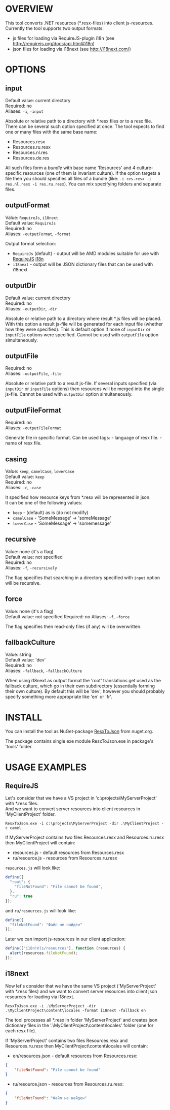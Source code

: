 # OVERVIEW

This tool converts .NET resources (*.resx-files) into client js-resources.
Currently the tool supports two output formats:
* js files for loading via RequireJS-plugin i18n (see http://requirejs.org/docs/api.html#i18n)
* json files for loading via i18next (see http://i18next.com/)


# OPTIONS

## input
Default value: current directory  
Required: no  
Aliases: `-i`, `-input`  
  
Absolute or relative path to a directory with *.resx files or to a resx file.
There can be several such option specified at once.
The tool expects to find one or many files with the same base name:
* Resources.resx  
* Resources.ru.resx  
* Resources.nl.res
* Resources.de.res

All such files form a _bundle_ with base name 'Resources' and 4 culture-specific resources (one of them is invariant culture).
If the option targets a file then you should specifies all files of a bundle (like: `-i res.resx -i res.nl.resx -i res.ru.resx`). You can mix specifying folders and separate files.

## outputFormat
Value: `RequireJs`, `i18next`  
Default value: `RequireJs`  
Required: no  
Aliases: `-outputFormat`, `-format`  

Output format selection:
* `RequireJs` (default) - output will be AMD modules suitable for use with [RequireJS](http://requirejs.org/) [i18n](http://requirejs.org/docs/api.html#i18n)  
* `i18next` - output will be JSON dictionary files that can be used with i18next


## outputDir
Default value: current directory  
Required: no  
Aliases: `-outputDir`, `-dir`  
  
Absolute or relative path to a directory where result *.js files will be placed. 
With this option a result js-file will be generated for each input file (whether how they were specified).
This is default option if none of `inputDir` or `inputFile` options were specified.
Cannot be used with `outputFile` option simultaneously.


## outputFile
Required: no  
Aliases: `-outputFile`, `-file`

Absolute or relative path to a result js-file. If several inputs specified (via `inputDir` or `inputFile` options)
then resources will be merged into the single js-file. 
Cannot be used with `outputDir` option simultaneously.

## outputFileFormat
Required: no  
Aliases: `-outputFileFormat`

Generate file in specific format.
Can be used tags:
<language> - language of resx file.
<resxFileName> - name of resx file.

## casing
Value: `keep`, `camelCase`, `lowerCase`  
Default value: `keep`  
Required: no  
Aliases: `-c`, `-case`  
  
It specified how resource keys from *.resx will be represented in json.  
It can be one of the following values:  
* `keep` - (default) as is (do not modify)
* `camelCase` - 'SomeMessage' -> 'someMessage'
* `lowerCase` - 'SomeMessage' -> 'somemessage'


## recursive
Value: none (it's a flag)  
Default value: not specified  
Required: no  
Aliases: `-f`, `-recursively`  

The flag specifies that searching in a directory specified with `input` option will be recursive.


## force
Value: none (it's a flag)  
Default value: not specified
Required: no
Aliases: `-f`, `-force`

The flag specifies then read-only files (if any) will be overwritten.


## fallbackCulture
Value: string  
Default value: 'dev'  
Required: no  
Aliases: `-fallback`, `-fallbackCulture`  

When using i18next as output format the 'root' translations get used as the fallback culture, which go in their own subdirectory (essentially forming their own culture). By default this will be 'dev', however you should probably specify something more appropriate like 'en' or 'fr'.


# INSTALL

You can install the tool as NuGet-package [ResxToJson](https://www.nuget.org/packages/ResxToJson) from nuget.org.

The package contains single exe module ResxToJson.exe in package's 'tools' folder.


# USAGE EXAMPLES
## RequireJS
Let's consider that we have a VS project in 'c:\projects\MyServerProject' with *.resx files.  
And we want to convert server resources into client resources in 'MyClientProject' folder.

```
ResxToJson.exe -i c:\projects\MyServerProject -dir .\MyClientProject -c camel
```

If MyServerProject contains two files Resources.resx and Resources.ru.resx then MyClientProject will contain: 

* resources.js - default resources from Resources.resx
* ru/resource.js - resources from Resources.ru.resx

`resources.js` will look like:
```js
define({
  "root": {
    "fileNotFound": "File cannot be found",
  },
  "ru": true
});
```

and `ru/resources.js` will look like:
```js
define({
  "fileNotFound": "Файл не найден"
});
```

Later we can import js-resources in our client application:
```js
define(["i18n!nls/resources"], function (resources) {
  alert(resources.fileNotFound);
});
```

## i18next 
Now let's consider that we have the same VS project ('MyServerProject' with *.resx files) and we want to convert server resources into client json resources for loading via i18next.  

```
ResxToJson.exe -i .\MyServerProject -dir .\MyClientProject\content\locales -format i18next -fallback en
```

The tool processes all *.resx in folder 'MyServerProject' and creates json dictionary files in the '.\MyClientProject\content\locales' folder (one for each resx file).

If 'MyServerProject' contains two files Resources.resx and Resources.ru.resx then MyClientProject\content\locales will contain: 

* en/resources.json - default resources from Resources.resx:
```json
{
    "fileNotFound": "File cannot be found"
}
```
* ru/resource.json - resources from Resources.ru.resx:
```json
{
    "fileNotFound": "Файл не найден"
}
```
